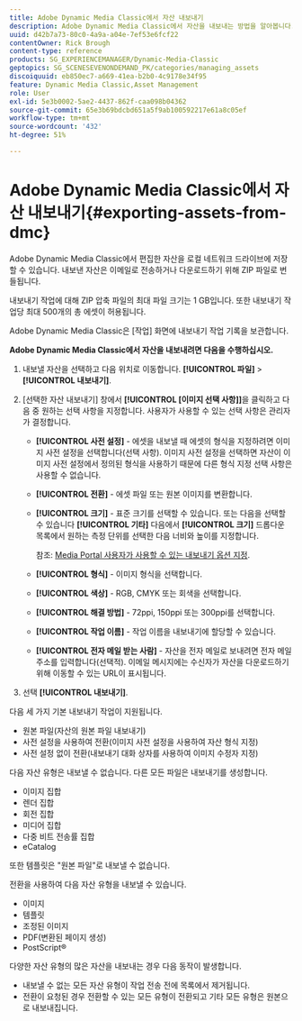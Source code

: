 ```yaml
---
title: Adobe Dynamic Media Classic에서 자산 내보내기
description: Adobe Dynamic Media Classic에서 자산을 내보내는 방법을 알아봅니다.
uuid: d42b7a73-80c0-4a9a-a04e-7ef53e6fcf22
contentOwner: Rick Brough
content-type: reference
products: SG_EXPERIENCEMANAGER/Dynamic-Media-Classic
geptopics: SG_SCENESEVENONDEMAND_PK/categories/managing_assets
discoiquuid: eb850ec7-a669-41ea-b2b0-4c9178e34f95
feature: Dynamic Media Classic,Asset Management
role: User
exl-id: 5e3b0002-5ae2-4437-862f-caa098b04362
source-git-commit: 65e3b69bdcbd651a5f9ab100592217e61a8c05ef
workflow-type: tm+mt
source-wordcount: '432'
ht-degree: 51%

---
```


# Adobe Dynamic Media Classic에서 자산 내보내기{#exporting-assets-from-dmc}

Adobe Dynamic Media Classic에서 편집한 자산을 로컬 네트워크 드라이브에 저장할 수 있습니다. 내보낸 자산은 이메일로 전송하거나 다운로드하기 위해 ZIP 파일로 번들됩니다.

내보내기 작업에 대해 ZIP 압축 파일의 최대 파일 크기는 1 GB입니다. 또한 내보내기 작업당 최대 500개의 총 에셋이 허용됩니다.

Adobe Dynamic Media Classic은 [작업] 화면에 내보내기 작업 기록을 보관합니다.

**Adobe Dynamic Media Classic에서 자산을 내보내려면 다음을 수행하십시오.**

1. 내보낼 자산을 선택하고 다음 위치로 이동합니다. **[!UICONTROL 파일]** > **[!UICONTROL 내보내기]**.
1. [선택한 자산 내보내기] 창에서 **[!UICONTROL [이미지 선택 사항]]**&#x200B;을 클릭하고 다음 중 원하는 선택 사항을 지정합니다. 사용자가 사용할 수 있는 선택 사항은 관리자가 결정합니다.

   * **[!UICONTROL 사전 설정]** - 에셋을 내보낼 때 에셋의 형식을 지정하려면 이미지 사전 설정을 선택합니다(선택 사항). 이미지 사전 설정을 선택하면 자산이 이미지 사전 설정에서 정의된 형식을 사용하기 때문에 다른 형식 지정 선택 사항은 사용할 수 없습니다.

   * **[!UICONTROL 전환]** - 에셋 파일 또는 원본 이미지를 변환합니다.

   * **[!UICONTROL 크기]** - 표준 크기를 선택할 수 있습니다. 또는 다음을 선택할 수 있습니다 **[!UICONTROL 기타]** 다음에서 **[!UICONTROL 크기]** 드롭다운 목록에서 원하는 측정 단위를 선택한 다음 너비와 높이를 지정합니다.

      참조: [Media Portal 사용자가 사용할 수 있는 내보내기 옵션 지정](specifying-export-options-available-media.md#specifying_export_options_available_to_media_portal_users).

   * **[!UICONTROL 형식]** - 이미지 형식을 선택합니다.

   * **[!UICONTROL 색상]** - RGB, CMYK 또는 회색을 선택합니다.

   * **[!UICONTROL 해결 방법]** - 72ppi, 150ppi 또는 300ppi를 선택합니다.

   * **[!UICONTROL 작업 이름]** - 작업 이름을 내보내기에 할당할 수 있습니다.

   * **[!UICONTROL 전자 메일 받는 사람]** - 자산을 전자 메일로 보내려면 전자 메일 주소를 입력합니다(선택적). 이메일 메시지에는 수신자가 자산을 다운로드하기 위해 이동할 수 있는 URL이 표시됩니다.

1. 선택 **[!UICONTROL 내보내기]**.

다음 세 가지 기본 내보내기 작업이 지원됩니다.

* 원본 파일(자산의 원본 파일 내보내기)
* 사전 설정을 사용하여 전환(이미지 사전 설정을 사용하여 자산 형식 지정)
* 사전 설정 없이 전환(내보내기 대화 상자를 사용하여 이미지 수정자 지정)

다음 자산 유형은 내보낼 수 없습니다. 다른 모든 파일은 내보내기를 생성합니다.

* 이미지 집합
* 렌더 집합
* 회전 집합
* 미디어 집합
* 다중 비트 전송률 집합
* eCatalog

또한 템플릿은 &quot;원본 파일&quot;로 내보낼 수 없습니다.

전환을 사용하여 다음 자산 유형을 내보낼 수 있습니다.

* 이미지
* 템플릿
* 조정된 이미지
* PDF(변환된 페이지 생성)
* PostScript®

다양한 자산 유형의 많은 자산을 내보내는 경우 다음 동작이 발생합니다.

* 내보낼 수 없는 모든 자산 유형이 작업 전송 전에 목록에서 제거됩니다.
* 전환이 요청된 경우 전환할 수 있는 모든 유형이 전환되고 기타 모든 유형은 원본으로 내보내집니다.
